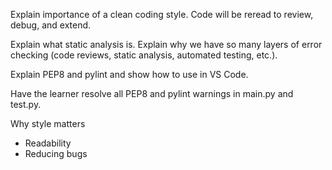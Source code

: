 Explain importance of a clean coding style. Code will be reread to review, debug, and extend.

Explain what static analysis is. Explain why we have so many layers of error checking (code reviews, static analysis, automated testing, etc.).

Explain PEP8 and pylint and show how to use in VS Code.

Have the learner resolve all PEP8 and pylint warnings in main.py and test.py.

Why style matters
* Readability
* Reducing bugs

